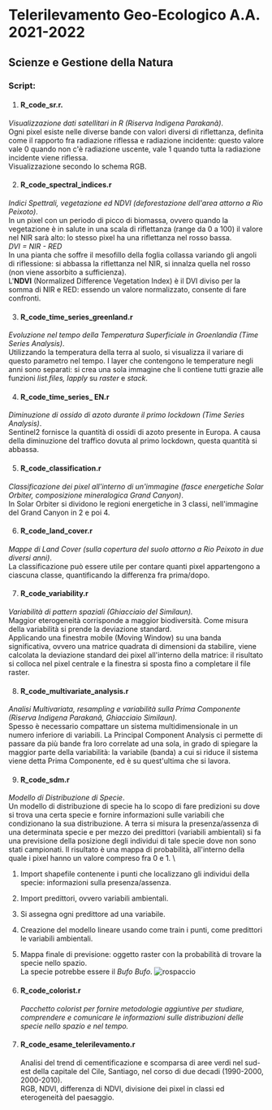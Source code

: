 # Telerilevamento Geo-Ecologico A.A. 2021-2022

## Scienze e Gestione della Natura
### Script: 

1) #### **R_code_sr.r**.
  *Visualizzazione dati satellitari in R (Riserva Indigena Parakanã)*. \
  Ogni pixel esiste nelle diverse bande con valori diversi di riflettanza, definita come il rapporto fra radiazione riflessa e radiazione incidente: questo valore vale   0 quando non c'è radiazione uscente, vale 1 quando tutta la radiazione incidente viene riflessa.\
  Visualizzazione secondo lo schema RGB. 
 
2) #### **R_code_spectral_indices.r** ####
*Indici Spettrali, vegetazione ed NDVI (deforestazione dell'area attorno a Rio Peixoto)*. \
In un pixel con un periodo di picco di biomassa, ovvero quando la vegetazione è in salute in una scala di riflettanza (range da 0 a 100) il valore nel NIR sarà alto: lo stesso pixel ha una riflettanza nel rosso bassa. \
*DVI = NIR - RED* \
In una pianta che soffre il mesofillo della foglia collassa variando gli angoli di riflessione: si abbassa la riflettanza nel NIR, si innalza quella nel rosso (non viene assorbito a sufficienza). \
L'**NDVI** (Normalized Difference Vegetation Index) è il DVI diviso per la somma di NIR e RED: essendo un valore normalizzato, consente di fare confronti. 

3) #### **R_code_time_series_greenland.r** ####
*Evoluzione nel tempo della Temperatura Superficiale in Groenlandia (Time Series Analysis)*. \
Utilizzando la temperatura della terra al suolo, si visualizza il variare di questo parametro nel tempo. I layer che contengono le temperature negli anni sono separati: si crea una sola immagine che li contiene tutti grazie alle funzioni *list.files, lapply* su *raster* e *stack*. 

4) #### **R_code_time_series_ EN.r** ####
  *Diminuzione di ossido di azoto durante il primo lockdown (Time Series Analysis)*. \
   Sentinel2 fornisce la quantità di ossidi di azoto presente in Europa. A causa della diminuzione del traffico dovuta al primo lockdown, questa quantità si abbassa. 
   
5) #### **R_code_classification.r** ####
  *Classificazione dei pixel all'interno di un'immagine (fasce energetiche Solar Orbiter, composizione mineralogica Grand Canyon)*.\
   In Solar Orbiter si dividono le regioni energetiche in 3 classi, nell'immagine del Grand Canyon in 2 e poi 4. 

6) #### **R_code_land_cover.r** ####
  *Mappe di Land Cover (sulla copertura del suolo attorno a Rio Peixoto in due diversi anni)*. \
  La classificazione può essere utile per contare quanti pixel appartengono a ciascuna classe, quantificando la differenza fra prima/dopo. 
  
7) #### **R_code_variability.r** ####
  *Variabilità di pattern spaziali (Ghiacciaio del Similaun).* \
  Maggior eterogeneità corrisponde a maggior biodiversità. Come misura della variabilità si prende la deviazione standard. \
  Applicando una finestra mobile (Moving Window) su una banda significativa, ovvero una matrice quadrata di dimensioni da stabilire, viene calcolata la deviazione       standard dei pixel all'interno della matrice: il risultato si colloca nel pixel centrale e la finestra si sposta fino a completare il file raster. 

8) #### **R_code_multivariate_analysis.r** ####
  *Analisi Multivariata, resampling e variabilità sulla Prima Componente (Riserva Indigena Parakanã, Ghiacciaio Similaun).* \
  Spesso è necessario compattare un sistema multidimensionale in un numero inferiore di variabili. La Principal Component Analysis ci permette di passare da più         bande fra loro correlate ad una sola, in grado di spiegare la maggior parte della variabilità: la variabile (banda) a cui si riduce il sistema viene detta Prima       Componente, ed è su quest'ultima che si lavora.  

9) #### **R_code_sdm.r** ####
  *Modello di Distribuzione di Specie*.\
  Un modello di distribuzione di specie ha lo scopo di fare predizioni su dove si trova una certa specie e fornire informazioni sulle variabili che condizionano la sua   distribuzione. A terra si misura la presenza/assenza di una determinata specie e per mezzo dei predittori (variabili ambientali) si fa una previsione della posizione   degli individui di tale specie dove non sono stati campionati. Il risultato è una mappa di probabilità, all'interno della quale i pixel hanno un valore compreso fra   0 e 1.  \
   1) Import shapefile contenente i punti che localizzano gli individui della specie: informazioni sulla presenza/assenza.  
   2) Import predittori, ovvero variabili ambientali. 
   3) Si assegna ogni predittore ad una variabile. 
   4) Creazione del modello lineare usando come train i punti, come predittori le variabili ambientali. 
   5) Mappa finale di previsione: oggetto raster con la probabilità di trovare la specie nello spazio. \
   La specie potrebbe essere il *Bufo Bufo*.
![rospaccio](https://user-images.githubusercontent.com/63868353/171892805-33846864-6692-4844-b808-3f21bf869782.jpg)


10) #### **R_code_colorist.r** ####
    *Pacchetto colorist per fornire metodologie aggiuntive per studiare, comprendere e comunicare le informazioni sulle distribuzioni delle specie nello spazio e nel   tempo.*

11) #### **R_code_esame_telerilevamento.r** ####
    Analisi del trend di cementificazione e scomparsa di aree verdi nel sud-est della capitale del Cile, Santiago, nel corso di due decadi (1990-2000, 2000-2010). \
    RGB, NDVI, differenza di NDVI, divisione dei pixel in classi ed eterogeneità del paesaggio. 

